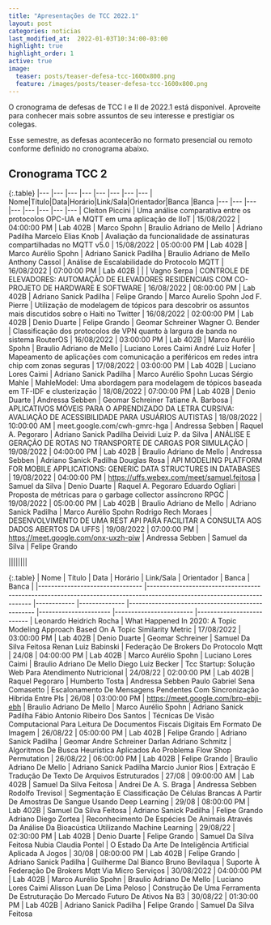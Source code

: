 ```yaml
---
title: "Apresentações de TCC 2022.1"
layout: post
categories: noticias
last_modified_at:  2022-01-03T10:34:00-03:00
highlight: true
highlight_order: 1
active: true
image:
  teaser: posts/teaser-defesa-tcc-1600x800.png
  feature: /images/posts/teaser-defesa-tcc-1600x800.png
---
```


O cronograma de defesas de TCC I e II de 2022.1 está disponível. Aproveite para conhecer mais sobre assuntos de seu interesse e prestigiar os colegas. 

Esse semestre, as defesas acontecerão no formato presencial ou remoto conforme definido no cronograma abaixo.     

## Cronograma TCC 2

{:.table}
|--- |--- |--- |--- |--- |--- |--- |--- |
Nome|Título|Data|Horário|Link/Sala|Orientador|Banca |Banca 
|--- |--- |--- |--- |--- |--- |--- |--- |
Cleiton Piccini | Uma análise comparativa entre os protocolos OPC-UA e MQTT em uma aplicação de IIoT | 15/08/2022 | 04:00:00 PM | Lab 402B | Marco Spohn | Braulio Adriano de Mello | Adriano Padilha
Marcelo Elias Knob | Avaliação da funcionalidade de assinaturas compartilhadas no MQTT v5.0 | 15/08/2022 | 05:00:00 PM | Lab 402B  | Marco Aurélio Spohn | Adriano Sanick Padilha | Braulio Adriano de Mello
Anthony Cassol | Análise de Escalabilidade do Protocolo MQTT | 16/08/2022 | 07:00:00 PM | Lab 402B |   |  | 
Vagno Serpa  | CONTROLE DE ELEVADORES: AUTOMAÇÃO DE ELEVADORES RESIDENCIAIS COM CO-PROJETO DE HARDWARE E SOFTWARE | 16/08/2022 | 08:00:00 PM | Lab 402B | Adriano Sanick Padilha | Felipe Grando | Marco Aurelio Spohn
Jod F. Pierre | Utilização de modelagem de tópicos para descobrir os assuntos mais discutidos sobre o Haiti no Twitter | 16/08/2022 | 02:00:00 PM | Lab 402B | Denio Duarte | Felipe Grando | Geomar Schreiner
Wagner O. Bender | Classificação dos protocolos de VPN quanto à largura de banda no sistema RouterOS | 16/08/2022 | 03:00:00 PM | Lab 402B | Marco Aurélio Spohn  | Braulio Adriano de Mello | Luciano Lores Caimi
André Luiz Hofer | Mapeamento de aplicações com comunicação a periféricos em redes intra chip com zonas seguras | 17/08/2022 | 03:00:00 PM | Lab 402B | Luciano Lores Caimi | Adriano Sanick Padilha | Marco Aurélio Spohn
Lucas Sérgio Mahle | MahleModel: Uma abordagem para modelagem de tópicos baseada em TF-IDF e clusterização | 18/08/2022 | 07:00:00 PM | Lab 402B | Denio Duarte | Andressa Sebben | Geomar Schreiner
Tatiane A. Barbosa | APLICATIVOS MÓVEIS PARA O APRENDIZADO DA LETRA CURSIVA: AVALIAÇÃO DE ACESSIBILIDADE PARA USUÁRIOS AUTISTAS | 18/08/2022 | 10:00:00 AM | meet.google.com/cwh-gmrc-hga | Andressa Sebben | Raquel A. Pegoraro | Adriano Sanick Padilha
Deividi Luiz P. da Silva | ANÁLISE E GERAÇÃO DE ROTAS NO TRANSPORTE DE CARGAS POR SIMULAÇÃO | 19/08/2022 | 04:00:00 PM | Lab 402B | Braulio Adriano de Mello | Andressa Sebben | Adriano Sanick Padilha
Douglas Rosa | API MODELING PLATFORM FOR MOBILE APPLICATIONS: GENERIC DATA STRUCTURES IN DATABASES | 19/08/2022 | 04:00:00 PM | https://uffs.webex.com/meet/samuel.feitosa | Samuel da Silva | Denio Duarte | Raquel A. Pegoraro
Eduardo Ogliari | Proposta de métricas para o garbage collector assíncrono RPGC | 19/08/2022 | 05:00:00 PM | Lab 402B | Braulio Adriano de Mello | Adriano Sanick Padilha | Marco Aurélio Spohn
Rodrigo Rech Moraes | DESENVOLVIMENTO DE UMA REST API PARA FACILITAR A CONSULTA AOS DADOS ABERTOS DA UFFS | 19/08/2022 | 07:00:00 PM | https://meet.google.com/onx-uxzh-piw | Andressa Sebben | Samuel da Silva | Felipe Grando


||||||||





{:.table}
| Nome                      		 | Título                                                                                                            		 | Data  		 | Horário 		 | Link/Sala                                  		 | Orientador      		 | Banca             		 | Banca               		 |
|--------------------------------    |------------------------------------------------------------------------------------------------------------------------    |------------    |--------------    |-------------------------------------------------    |----------------------    |------------------------    |--------------------------    |
Leonardo Heidrich Rocha |  What Happened In 2020: A Topic Modeling Approach Based On A Topic Similarity Metric |  17/08/2022 | 03:00:00 PM | Lab 402B |  Denio Duarte |  Geomar Schreiner |  Samuel Da Silva Feitosa
Renan Luiz Babinski |  Federação De Brokers Do Protocolo Mqtt |  24/08 | 04:00:00 PM | Lab 402B |  Marco Aurélio Spohn |  Luciano Lores Caimi |  Braulio Adriano De Mello
Diego Luiz Becker |  Tcc Startup: Solução Web Para Atendimento Nutricional |  24/08/22 | 02:00:00 PM | Lab 402B |  Raquel Pegoraro |  Humberto Tosta |  Andressa Sebben
Paulo Gabriel Sena Comasetto |  Escalonamento De Mensagens Pendentes Com Sincronização Híbrida Entre Pls |  26/08 | 03:00:00 PM | https://meet.google.com/brp-ebji-ebh |  Braulio Adriano De Mello |  Marco Aurélio Spohn |  Adriano Sanick Padilha
Fábio Antonio Ribeiro Dos Santos |  Técnicas De Visão Computacional Para Leitura De Documentos Fiscais Digitais Em Formato De Imagem |  26/08/22 | 05:00:00 PM | Lab 402B |  Felipe Grando |  Adriano Sanick Padilha |  Geomar Andre Schreiner
Darlan Adriano Schmitz |  Algoritmos De Busca Heurística Aplicados Ao Problema Flow Shop Permutation |  26/08/22 | 06:00:00 PM | Lab 402B |  Felipe Grando |  Braulio Adriano De Mello |  Adriano Sanick Padilha
Marcio Junior Rios |  Extração E Tradução De Texto De Arquivos Estruturados |  27/08 | 09:00:00 AM | Lab 402B |  Samuel Da Silva Feitosa |  Andrei De A. S. Braga |  Andressa Sebben
Rodolfo Trevisol |  Segmentação E Classificação De Células Brancas A Partir De Amostras De Sangue Usando Deep Learning |  29/08 | 08:00:00 PM | Lab 402B |  Samuel Da Silva Feitosa |  Adriano Sanick Padilha |  Felipe Grando
Adriano Diego Zortea |  Reconhecimento De Espécies De Animais Através Da Análise Da Bioacústica Utilizando Machine Learning |  29/08/22 | 02:30:00 PM | Lab 402B |  Denio Duarte |  Felipe Grando |  Samuel Da Silva Feitosa
Nubia Claudia Pontel |  O Estado Da Arte De Inteligência Artificial Aplicada A Jogos |  30/08 | 08:00:00 PM | Lab 402B |  Felipe Grando |  Adriano Sanick Padilha |  Guilherme Dal Bianco
Bruno Bevilaqua |  Suporte À Federação De Brokers Mqtt Via Micro Serviços |  30/08/2022 | 04:00:00 PM | Lab 402B |  Marco Aurélio Spohn |  Braulio Adriano De Mello |  Luciano Lores Caimi
Alisson Luan De Lima Peloso |  Construção De Uma Ferramenta De Estruturação Do Mercado Futuro De Ativos Na B3 |  30/08/22 | 01:30:00 PM | Lab 402B |  Adriano Sanick Padilha |  Felipe Grando |  Samuel Da Silva Feitosa

